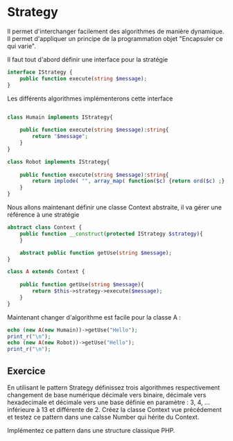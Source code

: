 # Strategy

Il permet d'interchanger facilement des algorithmes de manière dynamique. Il permet d'appliquer un principe de la programmation objet "Encapsuler ce qui varie".

Il faut tout d'abord définir une interface pour la stratégie

```php
interface IStrategy {
    public function execute(string $message);
}
```

Les différents algorithmes implémenterons cette interface

```php

class Humain implements IStrategy{
    
    public function execute(string $message):string{
        return "$message";
    }
}

class Robot implements IStrategy{
    
    public function execute(string $message):string{
        return implode( "", array_map( function($c) {return ord($c) ;},  str_split($message) ) );
    }
}
```

Nous allons maintenant définir une classe Context abstraite, il va gérer une référence à une stratégie

```php
abstract class Context {
    public function __construct(protected IStrategy $strategy){
    }

    abstract public function getUse(string $message);
}

class A extends Context {
    
    public function getUse(string $message){
        return $this->strategy->execute($message);
    }
}

```

Maintenant changer d'algorithme est facile pour la classe A :

```php
echo (new A(new Humain))->getUse("Hello");
print_r("\n");
echo (new A(new Robot))->getUse("Hello");
print_r("\n");
```

## Exercice

En utilisant le pattern Strategy définissez trois algorithmes respectivement changement de base numérique décimale vers binaire, décimale vers hexadecimale et décimale vers une base définie en paramètre : 3, 4, ... inférieure à 13 et différente de 2.
Créez la classe Context vue précédement et testez ce pattern dans une calsse Number qui hérite du Context. 

Implémentez ce pattern dans une structure classique PHP.
